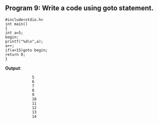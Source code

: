 ## Program 9: Write a code using goto statement.
```
#include<stdio.h>
int main()
{
int a=5;
begin:
printf("%d\n",a);
a++;
if(a<15)goto begin;
return 0;
}
```
**Output**:
```            
            5
            6
            7
            8
            9
            10
            11
            12
            13
            14
```            
